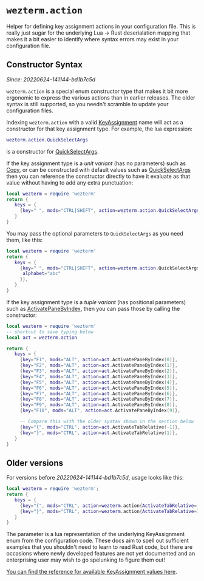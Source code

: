 # `wezterm.action`

Helper for defining key assignment actions in your configuration file.
This is really just sugar for the underlying Lua -> Rust deserialation
mapping that makes it a bit easier to identify where syntax errors may
exist in your configuration file.

## Constructor Syntax

*Since: 20220624-141144-bd1b7c5d*

`wezterm.action` is a special enum constructor type that makes it bit
more ergonomic to express the various actions than in earlier releases.
The older syntax is still supported, so you needn't scramble to update
your configuration files.

Indexing `wezterm.action` with a valid
[KeyAssignment](../keyassignment/index.md) name will act as a constructor for
that key assignment type.  For example, the lua expression:

```lua
wezterm.action.QuickSelectArgs
```

is a constructor for [QuickSelectArgs](../keyassignment/QuickSelectArgs.md).

If the key assignment type is a *unit variant* (has no parameters) such as
[Copy](../keyassignment/Copy.md), or can be constructed with default values
such as [QuickSelectArgs](../keyassignment/QuickSelectArgs.md) then you can
reference the constructor directly to have it evaluate as that value without
having to add any extra punctuation:

```lua
local wezterm = require 'wezterm'
return {
   keys = {
     {key=" ", mods="CTRL|SHIFT", action=wezterm.action.QuickSelectArgs},
   }
}
```

You may pass the optional parameters to `QuickSelectArgs` as you need
them, like this:

```lua
local wezterm = require 'wezterm'
return {
   keys = {
     {key=" ", mods="CTRL|SHIFT", action=wezterm.action.QuickSelectArgs{
      alphabet="abc"
     }},
   }
}
```

If the key assignment type is a *tuple variant* (has positional parameters)
such as [ActivatePaneByIndex](../keyassignment/ActivatePaneByIndex.md), then
you can pass those by calling the constructor:

```lua
local wezterm = require 'wezterm'
-- shortcut to save typing below
local act = wezterm.action

return {
   keys = {
     {key="F1", mods="ALT", action=act.ActivatePaneByIndex(0)},
     {key="F2", mods="ALT", action=act.ActivatePaneByIndex(1)},
     {key="F3", mods="ALT", action=act.ActivatePaneByIndex(2)},
     {key="F4", mods="ALT", action=act.ActivatePaneByIndex(3)},
     {key="F5", mods="ALT", action=act.ActivatePaneByIndex(4)},
     {key="F6", mods="ALT", action=act.ActivatePaneByIndex(5)},
     {key="F7", mods="ALT", action=act.ActivatePaneByIndex(6)},
     {key="F8", mods="ALT", action=act.ActivatePaneByIndex(7)},
     {key="F9", mods="ALT", action=act.ActivatePaneByIndex(8)},
     {key="F10", mods="ALT", action=act.ActivatePaneByIndex(9)},

     -- Compare this with the older syntax shown in the section below
     {key="{", mods="CTRL", action=act.ActivateTabRelative(-1)},
     {key="}", mods="CTRL", action=act.ActivateTabRelative(1)},
   }
}
```

## Older versions

For versions before *20220624-141144-bd1b7c5d*, usage looks like this:

```lua
local wezterm = require 'wezterm';
return {
   keys = {
     {key="{", mods="CTRL", action=wezterm.action{ActivateTabRelative=-1}},
     {key="}", mods="CTRL", action=wezterm.action{ActivateTabRelative=1}},
   }
}
```

The parameter is a lua representation of the underlying KeyAssignment enum from
the configuration code.  These docs aim to spell out sufficient examples that
you shouldn't need to learn to read Rust code, but there are occasions where
newly developed features are not yet documented and an enterprising user may
wish to go spelunking to figure them out!

[You can find the reference for available KeyAssignment values here](../keyassignment/index.md).
